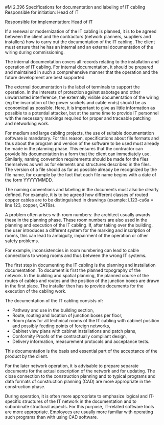 #M 2.396 Specifications for documentation and labeling of IT cabling
Responsible for initiation: Head of IT

Responsible for implementation: Head of IT

If a renewal or modernization of the IT cabling is planned, it is to be agreed between the client and the contractors (network planners, suppliers and installers) how to carry out the documentation of the IT cabling. The client must ensure that he has an internal and an external documentation of the wiring during commissioning.

The internal documentation covers all records relating to the installation and operation of IT cabling. For internal documentation, it should be prepared and maintained in such a comprehensive manner that the operation and the future development are best supported.

The external documentation is the label of terminals to support the operation. In the interests of protection against sabotage and other unwarranted interference, the externally visible documentation of the wiring (eg the inscription of the power sockets and cable ends) should be as economical as possible. Here, it is important to give as little information as possible to a potential attacker, but at the same time to provide IT personnel with the necessary markings required for proper and traceable patching and networking work.

For medium and large cabling projects, the use of suitable documentation software is mandatory. For this reason, specifications about file formats and thus about the program and version of the software to be used must already be made in the planning phase. This ensures that the contractor can provide his documentation in a form that the client can immediately use. Similarly, naming convention requirements should be made for the files themselves as well as for elements and structures described in the files. The version of a file should as far as possible already be recognized by the file name, for example by the fact that each file name begins with a date of the form YYYYYMMDD.

The naming conventions and labeling in the documents must also be clearly defined. For example, it is to be agreed how different classes of routed copper cables are to be distinguished in drawings (example: L123-cu6a = line 123, copper, CAT6a).

A problem often arises with room numbers: the architect usually awards these in the planning phase. These room numbers are also used in the planning and execution of the IT cabling. If, after taking over the building, the user introduces a different system for the marking and inscription of rooms, this can lead to ambiguity, impairment of the operation or other safety problems.

For example, inconsistencies in room numbering can lead to cable connections to wrong rooms and thus between the wrong IT systems.

The first step in documenting the IT cabling is the planning and installation documentation. To document is first the planned topography of the network. In the building and spatial planning, the planned course of the routes of cables and routes and the position of the junction boxes are drawn in the first place. The installer then has to provide documents for the execution of the cabling work.

The documentation of the IT cabling consists of:

* Pathway and use in the building section,
* Route, routing and location of junction boxes per floor,
* Room plans for all technical rooms of the IT cabling with cabinet position and possibly feeding points of foreign networks,
* Cabinet view plans with cabinet installations and patch plans,
* Conformity Proofs  of the contractually compliant design,
* Delivery information, measurement protocols and acceptance tests.


This documentation is the basis and essential part of the acceptance of the product by the client.

For the later network operation, it is advisable to prepare separate documents for the actual description of the network and for updating. The close connection to the construction planning and to typical programs and data formats of construction planning (CAD) are more appropriate in the construction phase.

During operation, it is often more appropriate to emphasize logical and IT-specific structures of the IT network in the documentation and to subordinate structural aspects. For this purpose, IT-related software tools are more appropriate. Employees are usually more familiar with operating such programs than with using CAD software.



